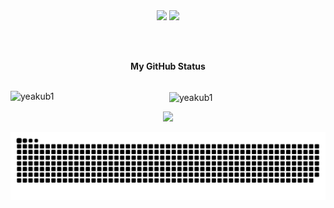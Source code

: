 
<div align="center">
    <img src="https://skillicons.dev/icons?i=html,css,tailwind,bootstrap,react,vite,vue,mui,vscode,figma,git,github" />
    <img src="https://skillicons.dev/icons?i=javascript,typescript,nodejs,express,mongodb,nextjs,redux,firebase,vercel,docker" /><br>
</div>

<br/><br/>

<div align="center">
<b>My GitHub Status</b><br/><br/>
<p><img align="left" src="https://github-readme-stats.vercel.app/api/top-langs?username=yeakub1&show_icons=true&locale=en&layout=compact" alt="yeakub1" /></p>
  
<p>&nbsp;<img align="center" src="https://github-readme-stats.vercel.app/api?username=yeakub1&show_icons=true&locale=en" alt="yeakub1" /></p>

<a href="http://www.github.com/Yeakub1"><img src="https://github-readme-streak-stats.herokuapp.com/?user=Yeakub1&stroke=000000&background=ffffff&ring=0891b2&fire=0891b2&currStreakNum=000000&currStreakLabel=0891b2&sideNums=000000&sideLabels=000000&dates=000000&hide_border=true" /></a>
</div>


<div align="center">
  <img alt="snake eating my contributions" src="https://raw.githubusercontent.com/salesp07/salesp07/output/github-contribution-grid-snake.svg" />
</div>








